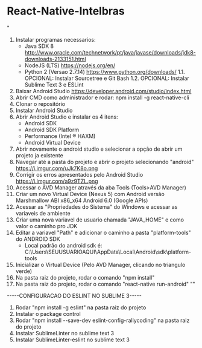 # React-Native-Intelbras
"
1. Instalar programas necessarios:
	- Java SDK 8	http://www.oracle.com/technetwork/pt/java/javase/downloads/jdk8-downloads-2133151.html
	- NodeJS (LTS)	https://nodejs.org/en/
	- Python 2 (Versao 2.7.14) 	https://www.python.org/downloads/
1.1. OPCIONAL: Instalar Sourcetree e Git Bash
1.2. OPCIONAL: Instalar Sublime Text 3 e ESLint
2. Baixar Android Studio	https://developer.android.com/studio/index.html
3. Abrir CMD como administrador e rodar: npm install -g react-native-cli
4. Clonar o repositório
5. Instalar Android Studio
6. Abrir Android Studio e instalar os 4 itens:
	- Android SDK
	- Android SDK Platform
	- Performance (Intel ® HAXM)
	- Android Virtual Device
7. Abrir novamente o android studio e selecionar a opção de abrir um projeto ja existente
8. Navegar até a pasta do projeto e abrir o projeto selecionando "android"
	https://i.imgur.com/uJk7K8o.png
9. Corrigir os erros apresentados pelo Android Studio
	https://i.imgur.com/a9z9TZL.png
10. Acessar o AVD Manager através da aba Tools (Tools>AVD Manager)
11. Criar um novo Virtual Device (Nexus 5) com Android versão Marshmallow ABI x86_x64 Android 6.0 (Google APIs)
12. Acessar as "Propriedades do Sistema" do Windows e acessar as variaveis de ambiente
13. Criar uma nova variavel de usuario chamada "JAVA_HOME" e como valor o caminho pro JDK
14. Editar a variavel "Path" e adicionar o caminho a pasta "platform-tools" do ANDROID SDK 
	- Local padrão do android sdk é: C:\Users\SEUUSUARIOAQUI\AppData\Local\Android\sdk\platform-tools
15. Inicializar o Virtual Device (Pelo AVD Manager, clicando no triangulo verde)
16. Na pasta raiz do projeto, rodar o comando "npm install"
16. Na pasta raiz do projeto, rodar o comando "react-native run-android"
""

-----CONFIGURACAO DO ESLINT NO SUBLIME 3-----
1. Rodar "npm install -g eslint" na pasta raiz do projeto
2. Instalar o package control
3. Rodar  "npm install --save-dev eslint-config-rallycoding" na pasta raiz do projeto
4. Instalar SublimeLinter no sublime text 3
5. Instalar SublimeLinter-eslint no sublime text 3


